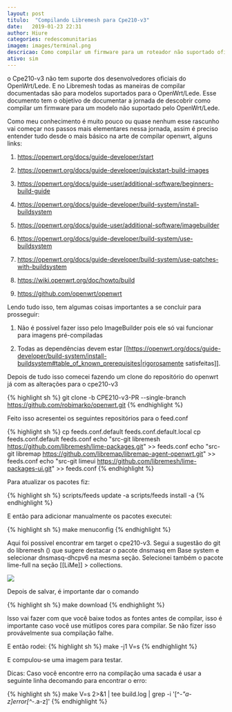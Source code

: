 ```yaml
---
layout: post
titulo:  "Compilando Libremesh para Cpe210-v3"
date:   2019-01-23 22:31
author: Hiure
categories: redescomunitarias
imagem: images/terminal.png
descricao: Como compilar um firmware para um roteador não suportado oficialmente pelo OpenWrt
ativo: sim
---
```



o Cpe210-v3 não tem suporte dos desenvolvedores oficiais do OpenWrt/Lede. E no Libremesh todas as maneiras de compilar documentadas são para modelos suportados para o OpenWrt/Lede. Esse documento tem o objetivo de documentar a jornada de descobrir como compilar um firmware para um modelo não suportado pelo OpenWrt/Lede.


Como meu conhecimento é muito pouco ou quase nenhum esse rascunho vai começar nos passos mais elementares nessa jornada, assim é preciso entender tudo desde o mais básico na arte de compilar openwrt, alguns links: 

1. https://openwrt.org/docs/guide-developer/start

2. https://openwrt.org/docs/guide-developer/quickstart-build-images

3. https://openwrt.org/docs/guide-user/additional-software/beginners-build-guide

4. https://openwrt.org/docs/guide-developer/build-system/install-buildsystem

5. https://openwrt.org/docs/guide-user/additional-software/imagebuilder

6. https://openwrt.org/docs/guide-developer/build-system/use-buildsystem

7. https://openwrt.org/docs/guide-developer/build-system/use-patches-with-buildsystem

8. https://wiki.openwrt.org/doc/howto/build

9. https://github.com/openwrt/openwrt	


Lendo tudo isso, tem algumas coisas importantes a se concluir para prosseguir:

1. Não é possível fazer isso pelo ImageBuilder pois ele só vai funcionar para imagens pré-compiladas

2. Todas as dependências devem estar [[https://openwrt.org/docs/guide-developer/build-system/install-buildsystem#table_of_known_prerequisites|rigorosamente satisfeitas]]. 

Depois de tudo isso comecei fazendo um clone do repositório do openwrt já com as alterações para o cpe210-v3

{% highlight sh %}
git clone -b CPE210-v3-PR --single-branch https://github.com/robimarko/openwrt.git
{% endhighlight %}


Feito isso acresentei os seguintes repositórios para o feed.conf

{% highlight sh %}
cp feeds.conf.default feeds.conf.default.local
cp feeds.conf.default feeds.conf
echo "src-git libremesh https://github.com/libremesh/lime-packages.git" >> feeds.conf
echo "src-git libremap https://github.com/libremap/libremap-agent-openwrt.git" >> feeds.conf
echo "src-git limeui https://github.com/libremesh/lime-packages-ui.git" >> feeds.conf
{% endhighlight %}

Para atualizar os pacotes fiz:

{% highlight sh %}
scripts/feeds update -a
scripts/feeds install -a
{% endhighlight %}



E então para adicionar manualmente os pacotes executei:

{% highlight sh %}
make menuconfig
{% endhighlight %}




Aqui foi possivel encontrar em target o cpe210-v3. Segui a sugestão do git do libremesh () que sugere destacar o pacote dnsmasq em Base system e selecionar dnsmasq-dhcpv6 na mesma seção. Selecionei também o pacote lime-full na seção [[LiMe]] > collections.


![](/assets/images/menuconfig.jpg)

Depois de salvar, é importante dar o comando 

{% highlight sh %}
make download
{% endhighlight %}

Isso vai fazer com que você baixe todos as fontes antes de compilar, isso é importante caso você use mútlipos cores para compilar. Se não fizer isso provávelmente sua compilação falhe.

E então rodei:
{% highlight sh %}
make -j1 V=s
{% endhighlight %}


E compulou-se uma imagem para testar.


Dicas:
Caso você encontre erro na compilação uma sacada é usar a seguinte linha decomando para encontrar o erro:

{% highlight sh %}
make V=s 2>&1 | tee build.log | grep -i '[^_-"a-z]error[^_-.a-z]' 
{% endhighlight %}

